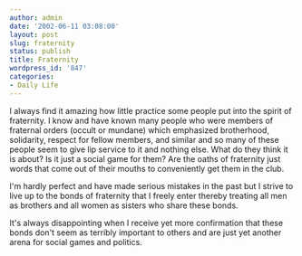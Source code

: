 ```yaml
---
author: admin
date: '2002-06-11 03:08:00'
layout: post
slug: fraternity
status: publish
title: Fraternity
wordpress_id: '847'
categories:
- Daily Life
---
```

I always find it amazing how little practice some people put into the spirit of fraternity. I know and have known many people who were members of fraternal orders (occult or mundane) which emphasized brotherhood, solidarity, respect for fellow members, and similar and so many of these people seem to give lip service to it and nothing else. What do they think it is about? Is it just a social game for them? Are the oaths of fraternity just words that come out of their mouths to conveniently get them in the club.

I'm hardly perfect and have made serious mistakes in the past but I strive to live up to the bonds of fraternity that I freely enter thereby treating all men as brothers and all women as sisters who share these bonds.

It's always disappointing when I receive yet more confirmation that these bonds don't seem as terribly important to others and are just yet another arena for social games and politics.

